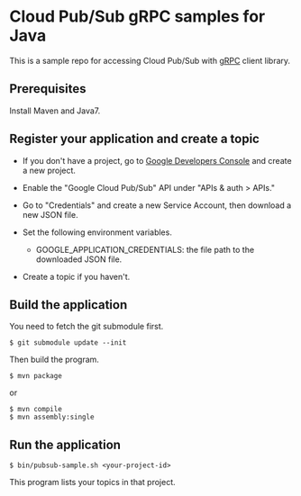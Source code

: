 # Cloud Pub/Sub gRPC samples for Java

This is a sample repo for accessing Cloud Pub/Sub with
[gRPC](http://www.grpc.io/) client library.


## Prerequisites

Install Maven and Java7.

## Register your application and create a topic

- If you don't have a project, go to [Google Developers Console](https://console.developers.google.com/)
  and create a new project.

- Enable the "Google Cloud Pub/Sub" API under "APIs & auth > APIs."

- Go to "Credentials" and create a new Service Account,
  then download a new JSON file.

- Set the following environment variables.

  - GOOGLE_APPLICATION_CREDENTIALS: the file path to the downloaded JSON file.

- Create a topic if you haven't.

## Build the application

You need to fetch the git submodule first.

```
$ git submodule update --init
```

Then build the program.

```
$ mvn package
```

or

```
$ mvn compile
$ mvn assembly:single
```

## Run the application

```
$ bin/pubsub-sample.sh <your-project-id>
```

This program lists your topics in that project.
